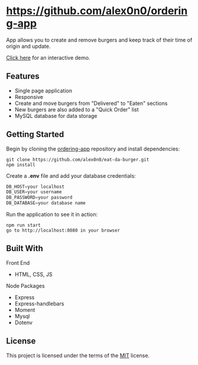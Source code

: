 # https://github.com/alex0n0/ordering-app

App allows you to create and remove burgers and keep track of their time of origin and update.

[Click here](https://beanstalk99.herokuapp.com/) for an interactive demo.

## Features

- Single page application
- Responsive
- Create and move burgers from "Delivered" to "Eaten" sections
- New burgers are also added to a "Quick Order" list
- MySQL database for data storage

## Getting Started

Begin by cloning the [ordering-app](https://github.com/alex0n0/ordering-app) repository and install dependencies:

```terminal
git clone https://github.com/alex0n0/eat-da-burger.git
npm install
```

Create a **.env** file and add your database credentials:

```javascript
DB_HOST=your localhost
DB_USER=your username
DB_PASSWORD=your password
DB_DATABASE=your database name
```

Run the application to see it in action:

```terminal
npm run start
go to http://localhost:8080 in your browser
```

## Built With

Front End

- HTML, CSS, JS

Node Packages

- Express
- Express-handlebars
- Moment
- Mysql
- Dotenv

## License

This project is licensed under the terms of the [MIT](https://github.com/alex0n0/eat-da-burger/blob/master/LICENSE) license.
